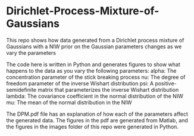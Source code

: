 # Dirichlet-Process-Mixture-of-Gaussians
This repo shows how data generated from a Dirichlet process mixture of Gaussians with a NIW prior on the Gaussian parameters changes as we vary the parameters 

The code here is written in Python and generates figures to show what happens to the data as you vary the following parameters:
alpha: The concentration parameter of the stick breaking process
nu: The degree of freedom parameter of the inverse Wishart distribution
psi: A positive-semidefinite matrix that parameterizes the inverse Wishart distribution
lambda: The covariance coefficient in the normal distribution of the NIW
mu: The mean of the normal distribution in the NIW

The DPM.pdf file has an explanation of how each of the parameters affect the generated data. The figures in the pdf are generated from Matlab, and the figures in the images folder of this repo were generated in Python. 
